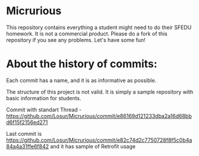 # Micrurious
 
This repository contains everything a student might need to do their SFEDU homework. It is not a commercial product. Please do a fork of this repository if you see any problems. Let's have some fun!

# About the history of commits:
Each commit has a name, and it is as informative as possible.

The structure of this project is not valid. It is simply a sample repository with basic information for students.

Commit with standart Thread - https://github.com/Losur/Micrurious/commit/e86169d121233dba2a16d68bbd6f15f2156ed271

Last commit is https://github.com/Losur/Micrurious/commit/e82c74d2c7750728f8f5c0b4a84a4a31ffe6f842 and it has sample of Retrofit usage
